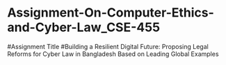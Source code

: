 # Assignment-On-Computer-Ethics-and-Cyber-Law_CSE-455
#Assignment Title
#Building a Resilient Digital Future: Proposing Legal Reforms for Cyber Law in Bangladesh Based on Leading Global Examples
